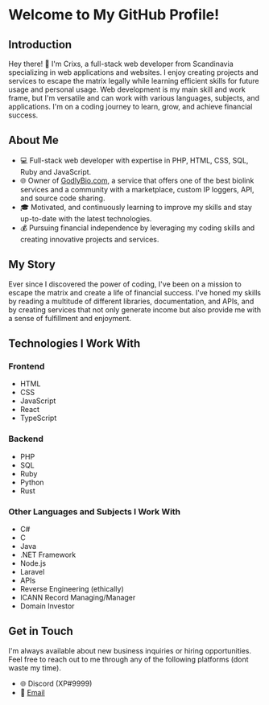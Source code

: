 # Welcome to My GitHub Profile!

## Introduction

Hey there! 👋 I'm Crixs, a full-stack web developer from Scandinavia specializing in web applications and websites.
I enjoy creating projects and services to escape the matrix legally while learning efficient skills for future usage and personal usage.
Web development is my main skill and work frame, but I'm versatile and can work with various languages, subjects, and applications.
I'm on a coding journey to learn, grow, and achieve financial success.

## About Me

- 💻 Full-stack web developer with expertise in PHP, HTML, CSS, SQL, Ruby and JavaScript.
- 🌐 Owner of [GodlyBio.com](https://godlybio.com), a service that offers one of the best biolink services and a community with a marketplace, custom IP loggers, API, and source code sharing.
- 🎓 Motivated, and continuously learning to improve my skills and stay up-to-date with the latest technologies.
- 💰 Pursuing financial independence by leveraging my coding skills and creating innovative projects and services.

## My Story

Ever since I discovered the power of coding, I've been on a mission to escape the matrix and create a life of financial success. 
I've honed my skills by reading a multitude of different libraries, documentation, and APIs,
and by creating services that not only generate income but also provide me with a sense of fulfillment and enjoyment.

## Technologies I Work With

### Frontend

- HTML
- CSS
- JavaScript
- React
- TypeScript

### Backend

- PHP
- SQL
- Ruby
- Python
- Rust

### Other Languages and Subjects I Work With

- C#
- C
- Java
- .NET Framework
- Node.js
- Laravel
- APIs
- Reverse Engineering (ethically)
- ICANN Record Managing/Manager
- Domain Investor

## Get in Touch

I'm always available about new business inquiries or hiring opportunities. Feel free to reach out to me through any of the following platforms (dont waste my time).

- 🌐 Discord (XP#9999)
- 📧 [Email](crixscontact@gmail.com)


